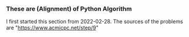 ### These are (Alignment) of Python Algorithm
I first started this section from 2022-02-28.
The sources of the problems are "https://www.acmicpc.net/step/9"